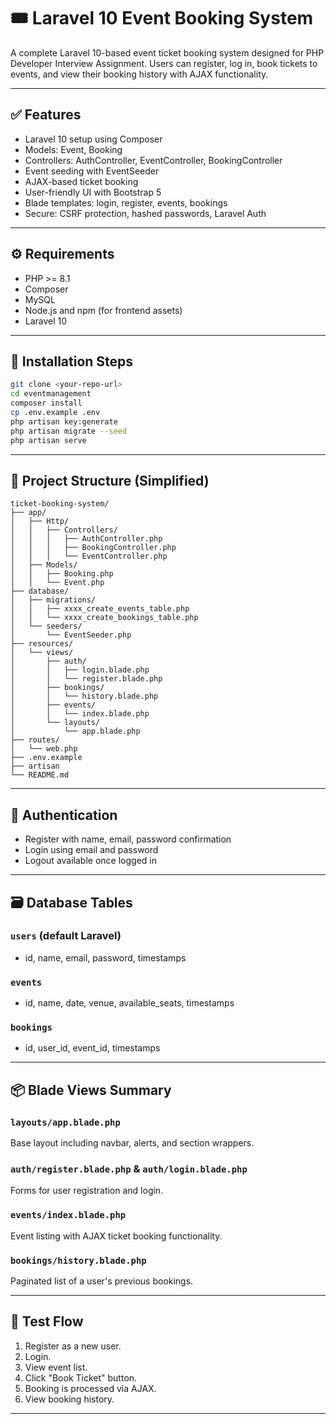 
# 🎟️ Laravel 10 Event Booking System

A complete Laravel 10-based event ticket booking system designed for PHP Developer Interview Assignment. Users can register, log in, book tickets to events, and view their booking history with AJAX functionality.

---

## ✅ Features

- Laravel 10 setup using Composer
- Models: Event, Booking
- Controllers: AuthController, EventController, BookingController
- Event seeding with EventSeeder
- AJAX-based ticket booking
- User-friendly UI with Bootstrap 5
- Blade templates: login, register, events, bookings
- Secure: CSRF protection, hashed passwords, Laravel Auth

---

## ⚙️ Requirements

- PHP >= 8.1
- Composer
- MySQL
- Node.js and npm (for frontend assets)
- Laravel 10

---

## 🚀 Installation Steps

```bash
git clone <your-repo-url>
cd eventmanagement
composer install
cp .env.example .env
php artisan key:generate
php artisan migrate --seed
php artisan serve
```

---

## 📁 Project Structure (Simplified)

```
ticket-booking-system/
├── app/
│   ├── Http/
│   │   ├── Controllers/
│   │   │   ├── AuthController.php
│   │   │   ├── BookingController.php
│   │   │   └── EventController.php
│   ├── Models/
│   │   ├── Booking.php
│   │   └── Event.php
├── database/
│   ├── migrations/
│   │   ├── xxxx_create_events_table.php
│   │   └── xxxx_create_bookings_table.php
│   └── seeders/
│       └── EventSeeder.php
├── resources/
│   └── views/
│       ├── auth/
│       │   ├── login.blade.php
│       │   └── register.blade.php
│       ├── bookings/
│       │   └── history.blade.php
│       ├── events/
│       │   └── index.blade.php
│       └── layouts/
│           └── app.blade.php
├── routes/
│   └── web.php
├── .env.example
├── artisan
└── README.md
```

---

## 👥 Authentication

- Register with name, email, password confirmation
- Login using email and password
- Logout available once logged in

---

## 🗃️ Database Tables

### `users` (default Laravel)

- id, name, email, password, timestamps

### `events`

- id, name, date, venue, available_seats, timestamps

### `bookings`

- id, user_id, event_id, timestamps

---

## 📦 Blade Views Summary

### `layouts/app.blade.php`
Base layout including navbar, alerts, and section wrappers.

### `auth/register.blade.php` & `auth/login.blade.php`
Forms for user registration and login.

### `events/index.blade.php`
Event listing with AJAX ticket booking functionality.

### `bookings/history.blade.php`
Paginated list of a user's previous bookings.

---

## 🧪 Test Flow

1. Register as a new user.
2. Login.
3. View event list.
4. Click "Book Ticket" button.
5. Booking is processed via AJAX.
6. View booking history.

---




